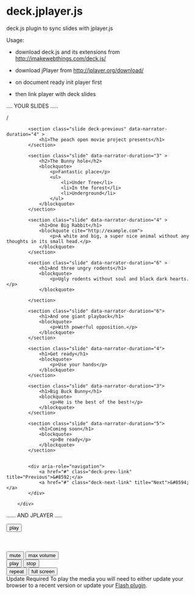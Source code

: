 deck.jplayer.js
===============

deck.js plugin to sync slides with jplayer.js

Usage: 
 - download deck.js and its extensions from http://imakewebthings.com/deck.js/
 - download jPlayer from http://jplayer.org/download/
 - on document ready init player first
 - then link player with deck slides

	<script type="text/javascript">
        $(document).ready(function () {
            $("#jquery_jplayer_1").jPlayer({
                ready: function () {
                    $(this).jPlayer("setMedia", {
                        title: "Big Buck Bunny Trailer",
                        m4v: "http://www.jplayer.org/video/ogv/Big_Buck_Bunny_Trailer.ogv",
                        ogv: "http://www.jplayer.org/video/ogv/Big_Buck_Bunny_Trailer.ogv",
                        poster: "http://www.jplayer.org/video/poster/Big_Buck_Bunny_Trailer_480x270.png"
                    });
                },
                cssSelectorAncestor: "#jp_container_1",
                swfPath: "/Scripts",
                supplied: "m4v, ogv",
                useStateClassSkin: true,
                autoBlur: false,
                smoothPlayBar: true,
                keyEnabled: true,
                remainingDuration: true,
                toggleDuration: true,
                preload: "auto"
            });
            
            $.deck( '.slide', {
                jplayer: "#jquery_jplayer_1"
            });
        });
    </script>

.... YOUR SLIDES .....

<div class="deck-container">
            <p class="deck-status">
                <span class="deck-status-current"></span>
                /
                <span class="deck-status-total"></span>
            </p>
            
            <section class="slide deck-previous" data-narrator-duration="4" >
                <h1>The peach open movie project presents</h1>
            </section>

            <section class="slide" data-narrator-duration="3" >
                <h2>The Bunny hole</h2>
                <blockquote>
                    <p>Fantastic place</p>
                    <ul>
                        <li>Under Tree</li>
                        <li>In the forest</li>
                        <li>Underground</li>
                    </ul>
                </blockquote>
            </section>

            <section class="slide" data-narrator-duration="4" >
                <h1>One Big Rabbit</h1>
                <blockquote cite="http://example.com">
                    <p>A white and big, a super nice animal without any thoughts in its small head.</p>
                </blockquote>
            </section>

            <section class="slide" data-narrator-duration="6" >
                <h1>And three ungry rodents</h1>
                <blockquote>
                    <p>Ugly rodents without soul and black dark hearts.</p>
                </blockquote>
                    
            </section>

            <section class="slide" data-narrator-duration="6">
                <h1>And one giant playback</h1>
                <blockquote>
                    <p>With powerful opposition.</p>
                </blockquote>
            </section>

            <section class="slide" data-narrator-duration="4">
                <h1>Get ready</h1>
                <blockquote>
                    <p>Use your hands</p>
                </blockquote>
            </section>

            <section class="slide" data-narrator-duration="3">
                <h1>Big Buck Bunny</h1>
                <blockquote>
                    <p>He is the best of the best!</p>
                </blockquote>
            </section>

            <section class="slide" data-narrator-duration="5">
                <h1>Coming soon</h1>
                <blockquote>
                    <p>Be ready</p>
                </blockquote>
            </section>


            <div aria-role="navigation">
                <a href="#" class="deck-prev-link" title="Previous">&#8592;</a>
                <a href="#" class="deck-next-link" title="Next">&#8594;</a>
            </div>

        </div>
		
		
...... AND JPLAYER .....

<div id="jp_container_1" class="jp-video " role="application" aria-label="media player">
            <div class="jp-type-single">
                <div id="jquery_jplayer_1" class="jp-jplayer"></div>
                <div class="jp-gui">
                    <div class="jp-video-play">
                        <button class="jp-video-play-icon" role="button" tabindex="0">play</button>
                    </div>
                    <div class="jp-interface">
                        <div class="jp-progress">
                            <div class="jp-seek-bar">
                                <div class="jp-play-bar"></div>
                            </div>
                        </div>
                        <div class="jp-current-time" role="timer" aria-label="time">&nbsp;</div>
                        <div class="jp-duration" role="timer" aria-label="duration">&nbsp;</div>
                        <div class="jp-details">
                            <div class="jp-title" aria-label="title">&nbsp;</div>
                        </div>
                        <div class="jp-controls-holder">
                            <div class="jp-volume-controls">
                                <button class="jp-mute" role="button" tabindex="0">mute</button>
                                <button class="jp-volume-max" role="button" tabindex="0">max volume</button>
                                <div class="jp-volume-bar">
                                    <div class="jp-volume-bar-value"></div>
                                </div>
                            </div>
                            <div class="jp-controls">
                                <button class="jp-play" role="button" tabindex="0">play</button>
                                <button class="jp-stop" role="button" tabindex="0">stop</button>
                            </div>
                            <div class="jp-toggles">
                                <button class="jp-repeat" role="button" tabindex="0">repeat</button>
                                <button class="jp-full-screen" role="button" tabindex="0">full screen</button>
                            </div>
                        </div>
                    </div>
                </div>
                <div class="jp-no-solution">
                    <span>Update Required</span>
                    To play the media you will need to either update your browser to a recent version or update your <a href="http://get.adobe.com/flashplayer/" target="_blank">Flash plugin</a>.
                </div>
            </div>
        </div>		
		
		
